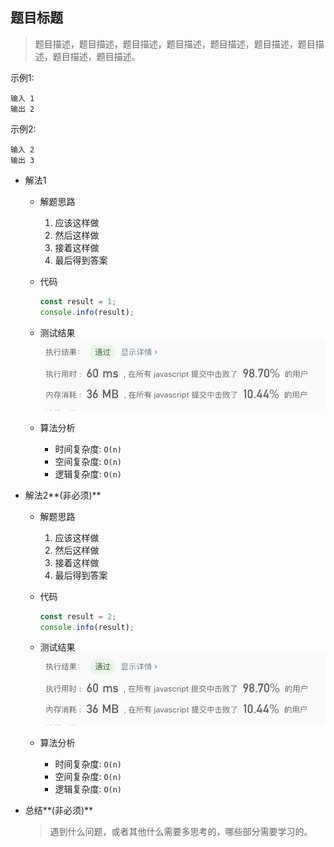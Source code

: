 ## 题目标题

> 题目描述，题目描述，题目描述，题目描述，题目描述，题目描述，题目描述，题目描述，题目描述。

示例1:
```text
输入 1 
输出 2
```
示例2:
```text
输入 2
输出 3
```

- 解法1
  - 解题思路    
    1. 应该这样做
    2. 然后这样做
    3. 接着这样做
    4. 最后得到答案
    
  - 代码
    ```javascript
    const result = 1;
    console.info(result);
    ```
  
   - 测试结果
     ![](result1-1.jpg)
    
  - 算法分析
    - 时间复杂度: `O(n)`
    - 空间复杂度: `O(n)`
    - 逻辑复杂度: `O(n)`

- 解法2**(非必须)**
  - 解题思路
    1. 应该这样做
    2. 然后这样做
    3. 接着这样做
    4. 最后得到答案
    
  - 代码
    ```javascript
    const result = 2;
    console.info(result);
    ```
    
   - 测试结果
     ![](result1-2.jpg)
       
  - 算法分析
    - 时间复杂度: `O(n)`
    - 空间复杂度: `O(n)`
    - 逻辑复杂度: `O(n)`

- 总结**(非必须)**
  > 遇到什么问题，或者其他什么需要多思考的，哪些部分需要学习的。